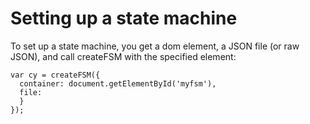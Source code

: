 
# Setting up a state machine

To set up a state machine, you get a dom element, a JSON file (or raw
JSON), and call createFSM with the specified element:

    var cy = createFSM({
      container: document.getElementById('myfsm'),
      file: 
      }
    });
    
        
